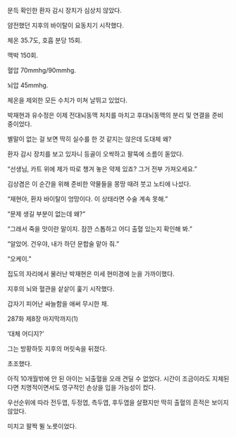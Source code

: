 문득 확인한 환자 감시 장치가 심상치 않았다.

얌전했던 지후의 바이탈이 요동치기 시작했다.

체온 35.7도, 호흡 분당 15회.

맥박 150회.

혈압 70mmhg/90mmhg.

뇌압 45mmhg.

체온을 제외한 모든 수치가 미쳐 날뛰고 있었다.

박재현과 유수정은 이제 전대뇌동맥 처치를 마치고 후대뇌동맥의 분리 및 연결을 준비 중이었다.

별말이 없는 걸 보면 딱히 실수를 한 것 같지는 않은데 도대체 왜?

환자 감시 장치를 보고 있자니 등골이 오싹하고 팔뚝에 소름이 돋았다.

“선생님, 카트 위에 제가 따로 챙겨 놓은 약제 있죠? 그거 전부 가져오세요.”

김상겸은 이 순간을 위해 준비한 약물들을 몽땅 때려 붓고 노티에 나섰다.

“재현아, 환자 바이탈이 엉망이다. 이 상태라면 수술 계속 못해.”

“문제 생길 부분이 없는데 왜?”

“그래서 죽을 맛이란 말이지. 잠깐 스톱하고 어디 출혈 있는지 확인해 봐.”

“알았어. 건우야, 내가 하던 문합술 맡아 줘.”

“오케이.”

집도의 자리에서 물러난 박재현은 미세 현미경에 눈을 가까이했다.

지후의 뇌와 혈관을 샅샅이 훑기 시작했다.

갑자기 피어난 싸늘함을 애써 무시한 채.

287화 제8장 마지막까지(1)

‘대체 어디지?’

그는 방황하듯 지후의 머릿속을 뒤졌다.

초조했다.

아직 10개월밖에 안 된 아이는 뇌출혈을 오래 견딜 수 없었다. 시간이 조금이라도 지체된다면 치명적이면서도 영구적인 손상을 입을 가능성이 컸다.

우선순위에 따라 전두엽, 두정엽, 측두엽, 후두엽을 살폈지만 딱히 출혈의 흔적은 보이지 않았다.

미치고 팔짝 뛸 노릇이었다.